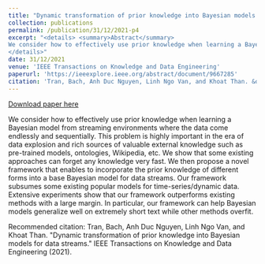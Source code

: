 ```yaml
---
title: "Dynamic transformation of prior knowledge into Bayesian models for data streams"
collection: publications
permalink: /publication/31/12/2021-p4
excerpt: "<details> <summary>Abstract</summary>
We consider how to effectively use prior knowledge when learning a Bayesian model from streaming environments where the data come endlessly and sequentially. This problem is highly important in the era of data explosion and rich sources of valuable external knowledge such as pre-trained models, ontologies, Wikipedia, etc. We show that some existing approaches can forget any knowledge very fast. We then propose a novel framework that enables to incorporate the prior knowledge of different forms into a base Bayesian model for data streams. Our framework subsumes some existing popular models for time-series/dynamic data. Extensive experiments show that our framework outperforms existing methods with a large margin. In particular, our framework can help Bayesian models generalize well on extremely short text while other methods overfit.
</details>"
date: 31/12/2021
venue: 'IEEE Transactions on Knowledge and Data Engineering'
paperurl: 'https://ieeexplore.ieee.org/abstract/document/9667285'
citation: 'Tran, Bach, Anh Duc Nguyen, Linh Ngo Van, and Khoat Than. &quot;Dynamic transformation of prior knowledge into Bayesian models for data streams.&quot; IEEE Transactions on Knowledge and Data Engineering (2021).'
---
```


<a href='https://ieeexplore.ieee.org/abstract/document/9667285'>Download paper here</a>

We consider how to effectively use prior knowledge when learning a Bayesian model from streaming environments where the data come endlessly and sequentially. This problem is highly important in the era of data explosion and rich sources of valuable external knowledge such as pre-trained models, ontologies, Wikipedia, etc. We show that some existing approaches can forget any knowledge very fast. We then propose a novel framework that enables to incorporate the prior knowledge of different forms into a base Bayesian model for data streams. Our framework subsumes some existing popular models for time-series/dynamic data. Extensive experiments show that our framework outperforms existing methods with a large margin. In particular, our framework can help Bayesian models generalize well on extremely short text while other methods overfit.

Recommended citation: Tran, Bach, Anh Duc Nguyen, Linh Ngo Van, and Khoat Than. "Dynamic transformation of prior knowledge into Bayesian models for data streams." IEEE Transactions on Knowledge and Data Engineering (2021).
